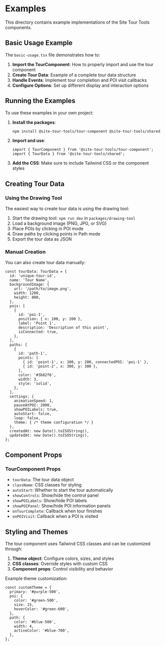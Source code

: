# Examples

This directory contains example implementations of the Site Tour Tools components.

## Basic Usage Example

The `basic-usage.tsx` file demonstrates how to:

1. **Import the TourComponent**: How to properly import and use the tour component
2. **Create Tour Data**: Example of a complete tour data structure
3. **Handle Events**: Implement tour completion and POI visit callbacks
4. **Configure Options**: Set up different display and interaction options

## Running the Examples

To use these examples in your own project:

1. **Install the packages**:
   ```bash
   npm install @site-tour-tools/tour-component @site-tour-tools/shared
   ```

2. **Import and use**:
   ```tsx
   import { TourComponent } from '@site-tour-tools/tour-component';
   import { TourData } from '@site-tour-tools/shared';
   ```

3. **Add the CSS**: Make sure to include Tailwind CSS or the component styles

## Creating Tour Data

### Using the Drawing Tool

The easiest way to create tour data is using the drawing tool:

1. Start the drawing tool: `npm run dev` in `packages/drawing-tool`
2. Load a background image (PNG, JPG, or SVG)
3. Place POIs by clicking in POI mode
4. Draw paths by clicking points in Path mode
5. Export the tour data as JSON

### Manual Creation

You can also create tour data manually:

```tsx
const tourData: TourData = {
  id: 'unique-tour-id',
  name: 'Tour Name',
  backgroundImage: {
    url: '/path/to/image.png',
    width: 1200,
    height: 800,
  },
  pois: [
    {
      id: 'poi-1',
      position: { x: 100, y: 200 },
      label: 'Point 1',
      description: 'Description of this point',
      isConnected: true,
    },
  ],
  paths: [
    {
      id: 'path-1',
      points: [
        { id: 'point-1', x: 100, y: 200, connectedPOI: 'poi-1' },
        { id: 'point-2', x: 300, y: 300 },
      ],
      color: '#3b82f6',
      width: 3,
      style: 'solid',
    },
  ],
  settings: {
    animationSpeed: 1,
    pauseAtPOI: 2000,
    showPOILabels: true,
    autoStart: false,
    loop: false,
    theme: { /* theme configuration */ }
  },
  createdAt: new Date().toISOString(),
  updatedAt: new Date().toISOString(),
};
```

## Component Props

### TourComponent Props

- `tourData`: The tour data object
- `className`: CSS classes for styling
- `autoStart`: Whether to start the tour automatically
- `showControls`: Show/hide the control panel
- `showPOILabels`: Show/hide POI labels
- `showPOIPanel`: Show/hide POI information panels
- `onTourComplete`: Callback when tour finishes
- `onPOIVisit`: Callback when a POI is visited

## Styling and Themes

The tour component uses Tailwind CSS classes and can be customized through:

1. **Theme object**: Configure colors, sizes, and styles
2. **CSS classes**: Override styles with custom CSS
3. **Component props**: Control visibility and behavior

Example theme customization:

```tsx
const customTheme = {
  primary: '#purple-500',
  poi: {
    color: '#green-500',
    size: 15,
    hoverColor: '#green-600',
  },
  path: {
    color: '#blue-500',
    width: 4,
    activeColor: '#blue-700',
  },
};
```